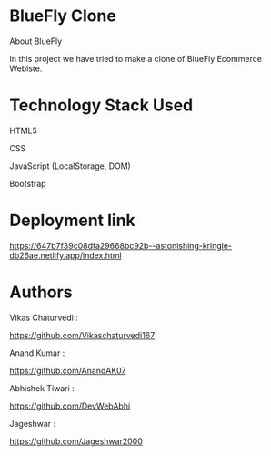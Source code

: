 # BlueFly Clone
About BlueFly 

In this project we have tried to make a clone of BlueFly Ecommerce Webiste. 

# Technology Stack Used
HTML5 

CSS

JavaScript (LocalStorage, DOM)

Bootstrap

# Deployment link
https://647b7f39c08dfa29668bc92b--astonishing-kringle-db26ae.netlify.app/index.html

# Authors
Vikas Chaturvedi :
 
https://github.com/Vikaschaturvedi167

Anand Kumar :

https://github.com/AnandAK07

Abhishek Tiwari :

https://github.com/DevWebAbhi

Jageshwar :

https://github.com/Jageshwar2000
